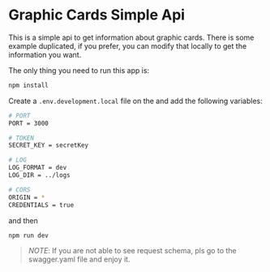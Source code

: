 # Graphic Cards Simple Api

This is a simple api to get information about graphic cards. There is some example duplicated, if you prefer, you can modify that locally to get the information you want.

The only thing you need to run this app is:

```bash
npm install
```

Create a `.env.development.local` file on the  and add the following variables:

```bash
# PORT
PORT = 3000

# TOKEN
SECRET_KEY = secretKey

# LOG
LOG_FORMAT = dev
LOG_DIR = ../logs

# CORS
ORIGIN = *
CREDENTIALS = true
```

and then

```bash
npm run dev
```

> *NOTE*: If you are not able to see request schema, pls go to the swagger.yaml file and enjoy it.
